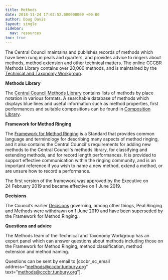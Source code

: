 ```yaml
---
title: Methods
date: 2018-11-24 17:02:52.000000000 +00:00
author: Doug Davis
layout: single
sidebar:
  nav: resources
toc: true
---
```

The Central Council maintains and publishes records of methods which have been rung in peals and quarters, and provides advice to ringers about methods, method extension and other technical matters. The online CCCBR Methods Library contains over 20,000 methods, and is maintained by the [Technical and Taxonomy Workgroup](/about/workgroups/technical-and-taxonomy).&nbsp;

**Methods Library**

The <a href="https://methods.cccbr.tunbury.org" target="_blank" rel="noopener noreferrer">Central Council Methods Library</a> contains lists of methods by place notation in various formats. A searchable database of methods which displays blue lines and useful information such as method properties, first performances and suitable compositions can be found in <a href="https://complib.org" target="_blank" rel="noopener noreferrer">Composition Library</a>.

**Framework for Method Ringing**

The <a href="https://framework.cccbr.tunbury.org" target="_blank" rel="noopener noreferrer">Framework for Method Ringing</a> is a Standard that provides common language and terminology for describing many aspects of method ringing, and it also contains the Central Council&apos;s requirements for adding new methods to the Central Council&apos;s methods library, for classifying and extending methods, and for record length performances. It is provided to support effective communication within the ringing community, and is an important reference if you wish to name a new method, extend a method, or are unsure how to record a performance.

The first version of the framework was approved by the Executive on 24&nbsp;February 2019 and became effective on 1&nbsp;June 2019.

**Decisions**

The Council’s earlier&nbsp;<a href="https://cccbr.org.uk/wp-content/uploads/2019/03/CC-Decisions-as-at-29-May-2018.pdf" target="_blank" rel="noopener noreferrer">Decisions</a> governing, among other things, Peal Ringing and Methods were withdrawn on 1&nbsp;June 2019 and have been superseded by the Framework for Method Ringing.

**Questions and advice**

The Methods team of the Technical and Taxonomy Workgroup has an expert panel which can answer questions about methods including those on the Framework for Method Ringing, method classification, method extension and method naming.

Questions can be sent by email to [cccbr\_sc\_email address=&#8221;methods@cccbr.tunbury.org&#8221; text=&#8221;methods@cccbr.tunbury.org&#8221;].
